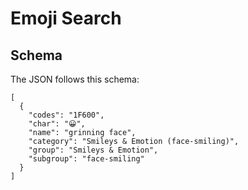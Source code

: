 # Emoji Search

## Schema

The JSON follows this schema:

```
[
  {
    "codes": "1F600",
    "char": "😀",
    "name": "grinning face",
    "category": "Smileys & Emotion (face-smiling)",
    "group": "Smileys & Emotion",
    "subgroup": "face-smiling"
  }
]
```
